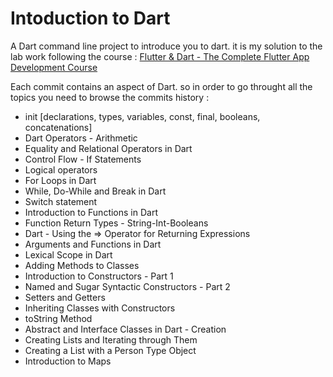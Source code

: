 # Intoduction to Dart

A Dart command line project to introduce you to dart. it is my solution to the lab work following the course : [Flutter & Dart - The Complete Flutter App Development Course](https://www.udemy.com/course/flutter-dart-the-complete-flutter-app-development-course)

Each commit contains an aspect of Dart. so in order to go throught all the topics you need to browse the commits history : 

- init [declarations, types, variables, const, final, booleans, concatenations]
- Dart Operators - Arithmetic
- Equality and Relational Operators in Dart
- Control Flow - If Statements
- Logical operators
- For Loops in Dart
- While, Do-While and Break in Dart
- Switch statement 
- Introduction to Functions in Dart
- Function Return Types - String-Int-Booleans
- Dart - Using the => Operator for Returning Expressions
- Arguments and Functions in Dart 
- Lexical Scope in Dart 
- Adding Methods to Classes 
- Introduction to Constructors - Part 1 
- Named and Sugar Syntactic Constructors - Part 2 
- Setters and Getters 
- Inheriting Classes with Constructors 
- toString Method 
- Abstract and Interface Classes in Dart - Creation 
- Creating Lists and Iterating through Them 
- Creating a List with a Person Type Object 
- Introduction to Maps 
